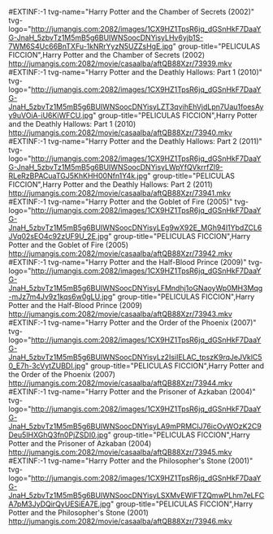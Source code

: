 #EXTINF:-1 tvg-name="Harry Potter and the Chamber of Secrets (2002)" tvg-logo="http://jumangis.com:2082/images/1CX9HZ1TpsR6jq_dGSnHkF7DaaYG-JnaH_5zbvTz1M5mB5g6BUIWNSoocDNYisyLHv6yjb1S-7WM6S4Uc66BnTXFu-1kNRrYyzN5UZZsHgE.jpg" group-title="PELICULAS FICCION",Harry Potter and the Chamber of Secrets (2002)
http://jumangis.com:2082/movie/casaalba/aftQB88Xzr/73939.mkv
#EXTINF:-1 tvg-name="Harry Potter and the Deathly Hallows: Part 1 (2010)" tvg-logo="http://jumangis.com:2082/images/1CX9HZ1TpsR6jq_dGSnHkF7DaaYG-JnaH_5zbvTz1M5mB5g6BUIWNSoocDNYisyLZT3qvihEhVjdLpn7Uau1foesAyy9uVOiA-iU6KiWFCU.jpg" group-title="PELICULAS FICCION",Harry Potter and the Deathly Hallows: Part 1 (2010)
http://jumangis.com:2082/movie/casaalba/aftQB88Xzr/73940.mkv
#EXTINF:-1 tvg-name="Harry Potter and the Deathly Hallows: Part 2 (2011)" tvg-logo="http://jumangis.com:2082/images/1CX9HZ1TpsR6jq_dGSnHkF7DaaYG-JnaH_5zbvTz1M5mB5g6BUIWNSoocDNYisyLWpYfQVkrrfZl9-RLeRzBPACuaTGJ5KhKHH00Nfn1Y4k.jpg" group-title="PELICULAS FICCION",Harry Potter and the Deathly Hallows: Part 2 (2011)
http://jumangis.com:2082/movie/casaalba/aftQB88Xzr/73941.mkv
#EXTINF:-1 tvg-name="Harry Potter and the Goblet of Fire (2005)" tvg-logo="http://jumangis.com:2082/images/1CX9HZ1TpsR6jq_dGSnHkF7DaaYG-JnaH_5zbvTz1M5mB5g6BUIWNSoocDNYisyLEg9wX92E_MGh94l1YbdZCL6JVq02sEO4c92zUF9U_2E.jpg" group-title="PELICULAS FICCION",Harry Potter and the Goblet of Fire (2005)
http://jumangis.com:2082/movie/casaalba/aftQB88Xzr/73942.mkv
#EXTINF:-1 tvg-name="Harry Potter and the Half-Blood Prince (2009)" tvg-logo="http://jumangis.com:2082/images/1CX9HZ1TpsR6jq_dGSnHkF7DaaYG-JnaH_5zbvTz1M5mB5g6BUIWNSoocDNYisyLFMndhj1oGNaoyWp0MH3Mqg-mJz7m4Jv9z1kqs6w0gLU.jpg" group-title="PELICULAS FICCION",Harry Potter and the Half-Blood Prince (2009)
http://jumangis.com:2082/movie/casaalba/aftQB88Xzr/73943.mkv
#EXTINF:-1 tvg-name="Harry Potter and the Order of the Phoenix (2007)" tvg-logo="http://jumangis.com:2082/images/1CX9HZ1TpsR6jq_dGSnHkF7DaaYG-JnaH_5zbvTz1M5mB5g6BUIWNSoocDNYisyLz2IsiIELAC_tpszK9rqJeJVklC50_E7h-3cVytZUBDI.jpg" group-title="PELICULAS FICCION",Harry Potter and the Order of the Phoenix (2007)
http://jumangis.com:2082/movie/casaalba/aftQB88Xzr/73944.mkv
#EXTINF:-1 tvg-name="Harry Potter and the Prisoner of Azkaban (2004)" tvg-logo="http://jumangis.com:2082/images/1CX9HZ1TpsR6jq_dGSnHkF7DaaYG-JnaH_5zbvTz1M5mB5g6BUIWNSoocDNYisyLA9mPRMClJ76icOvWOzK2C9Deu5IHXGhQ3fn0PjZSDI0.jpg" group-title="PELICULAS FICCION",Harry Potter and the Prisoner of Azkaban (2004)
http://jumangis.com:2082/movie/casaalba/aftQB88Xzr/73945.mkv
#EXTINF:-1 tvg-name="Harry Potter and the Philosopher's Stone (2001)" tvg-logo="http://jumangis.com:2082/images/1CX9HZ1TpsR6jq_dGSnHkF7DaaYG-JnaH_5zbvTz1M5mB5g6BUIWNSoocDNYisyLSXMvEWlFTZQmwPLhm7eLFCA7pM3JyDQirQyUESiEA7E.jpg" group-title="PELICULAS FICCION",Harry Potter and the Philosopher's Stone (2001)
http://jumangis.com:2082/movie/casaalba/aftQB88Xzr/73946.mkv

